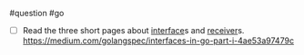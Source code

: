 #question #go 

- [ ] Read the three short pages about [interface](/techstack/go/interface.md)s and [receiver](/techstack/go/receiver.md)s.
      https://medium.com/golangspec/interfaces-in-go-part-i-4ae53a97479c